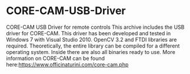 # CORE-CAM-USB-Driver
CORE-CAM USB Driver for remote controls
This archive includes the USB driver for CORE-CAM. This driver has been developed and tested in Windows 7 with Visual Studio 2010. OpenCV 3.2 and FTDI libraries are required. Theoretically, the entire library can be compiled for a different operating system. Inside there are also all binaries ready to use.
More information on CORE-CAM can be found here:https://www.officinaturini.com/core-cam.php
